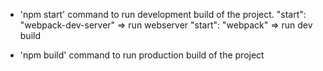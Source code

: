 - 'npm start' command to run development build of the project.
    "start": "webpack-dev-server" => run webserver
    "start": "webpack" => run dev build

- 'npm build' command to run production build of the project